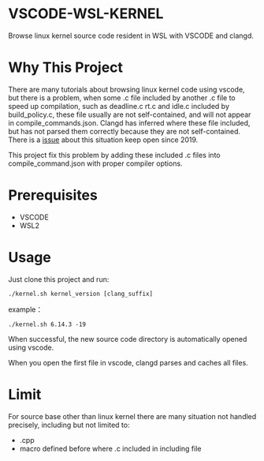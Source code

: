# VSCODE-WSL-KERNEL

Browse linux kernel source code resident in WSL with VSCODE and clangd.

# Why This Project

There are many tutorials about browsing linux kernel code using vscode, but there is a problem, when some .c file included by another .c file to speed up compilation, such as deadline.c rt.c and idle.c included by build_policy.c, these file usually are not self-contained, and will not appear in compile_commands.json. Clangd has inferred where these file included, but has not parsed them correctly because they are not self-contained. There is a [issue](https://github.com/clangd/clangd/issues/45) about this situation keep open since 2019.

This project fix this problem by adding these included .c files into compile_command.json with proper compiler options.

# Prerequisites

-   VSCODE
-   WSL2

# Usage

Just clone this project and run:

```shell
./kernel.sh kernel_version [clang_suffix]
```

example：

```shell
./kernel.sh 6.14.3 -19
```

When successful, the new source code directory is automatically opened using vscode.

When you open the first file in vscode, clangd parses and caches all files.

# Limit

For source base other than linux kernel there are many situation not handled precisely, including but not limited to:

-   .cpp
-   macro defined before where .c included in including file
